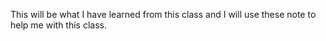 This will be what I have learned from this class and I will use these note to help me with this class.
